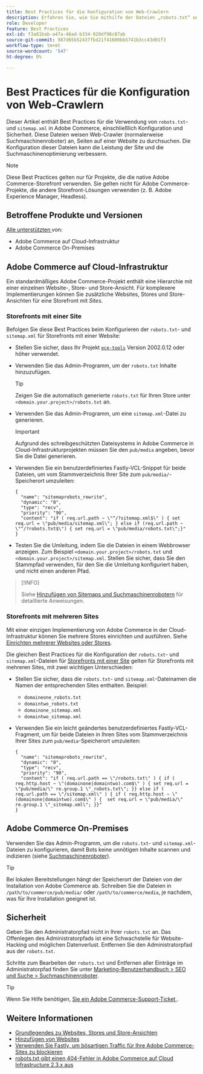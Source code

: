```yaml
---
title: Best Practices für die Konfiguration von Web-Crawlern
description: Erfahren Sie, wie Sie mithilfe der Dateien „robots.txt“ und „sitemap.xml“ Anweisungen zu Ihrer Adobe Commerce-Site an Web-Crawler übergeben.
role: Developer
feature: Best Practices
exl-id: f3a81bab-a47a-46ad-b334-920df98c87ab
source-git-commit: 987d65b52437fbd21f41600bb5741b3cc43d01f3
workflow-type: tm+mt
source-wordcount: '547'
ht-degree: 0%

---
```



# Best Practices für die Konfiguration von Web-Crawlern

Dieser Artikel enthält Best Practices für die Verwendung von `robots.txt`- und `sitemap.xml` in Adobe Commerce, einschließlich Konfiguration und Sicherheit. Diese Dateien weisen Web-Crawler (normalerweise Suchmaschinenroboter) an, Seiten auf einer Website zu durchsuchen. Die Konfiguration dieser Dateien kann die Leistung der Site und die Suchmaschinenoptimierung verbessern.

>[!NOTE]
>
>Diese Best Practices gelten nur für Projekte, die die native Adobe Commerce-Storefront verwenden. Sie gelten nicht für Adobe Commerce-Projekte, die andere Storefront-Lösungen verwenden (z. B. Adobe Experience Manager, Headless).

## Betroffene Produkte und Versionen

[Alle unterstützten &#x200B;](../../../release/versions.md) von:

- Adobe Commerce auf Cloud-Infrastruktur
- Adobe Commerce On-Premises

## Adobe Commerce auf Cloud-Infrastruktur

Ein standardmäßiges Adobe Commerce-Projekt enthält eine Hierarchie mit einer einzelnen Website-, Store- und Store-Ansicht. Für komplexere Implementierungen können Sie zusätzliche Websites, Stores und Store-Ansichten für eine Storefront mit _Sites_.

### Storefronts mit einer Site

Befolgen Sie diese Best Practices beim Konfigurieren der `robots.txt`- und `sitemap.xml` für Storefronts mit einer Website:

- Stellen Sie sicher, dass Ihr Projekt [`ece-tools`](https://experienceleague.adobe.com/de/docs/commerce-cloud-service/user-guide/release-notes/ece-tools-package) Version 2002.0.12 oder höher verwendet.
- Verwenden Sie das Admin-Programm, um der `robots.txt` Inhalte hinzuzufügen.

  >[!TIP]
  >
  >Zeigen Sie die automatisch generierte `robots.txt` für Ihren Store unter `<domain.your.project>/robots.txt` an.

- Verwenden Sie das Admin-Programm, um eine `sitemap.xml`-Datei zu generieren.

  >[!IMPORTANT]
  >
  >Aufgrund des schreibgeschützten Dateisystems in Adobe Commerce in Cloud-Infrastrukturprojekten müssen Sie den `pub/media` angeben, bevor Sie die Datei generieren.

- Verwenden Sie ein benutzerdefiniertes Fastly-VCL-Snippet für beide Dateien, um vom Stammverzeichnis Ihrer Site zum `pub/media/`-Speicherort umzuleiten:

  ```vcl
  {
    "name": "sitemaprobots_rewrite",
    "dynamic": "0",
    "type": "recv",
    "priority": "90",
    "content": "if ( req.url.path ~ \"^/?sitemap.xml$\" ) { set req.url = \"pub/media/sitemap.xml\"; } else if (req.url.path ~ \"^/?robots.txt$\") { set req.url = \"pub/media/robots.txt\";}"
  }
  ```

- Testen Sie die Umleitung, indem Sie die Dateien in einem Webbrowser anzeigen. Zum Beispiel `<domain.your.project>/robots.txt` und `<domain.your.project>/sitemap.xml`. Stellen Sie sicher, dass Sie den Stammpfad verwenden, für den Sie die Umleitung konfiguriert haben, und nicht einen anderen Pfad.

>[!INFO]
>
>Siehe [Hinzufügen von Sitemaps und Suchmaschinenrobotern](https://experienceleague.adobe.com/de/docs/commerce-cloud-service/user-guide/configure-store/robots-sitemap) für detaillierte Anweisungen.


### Storefronts mit mehreren Sites

Mit einer einzigen Implementierung von Adobe Commerce in der Cloud-Infrastruktur können Sie mehrere Stores einrichten und ausführen. Siehe [Einrichten mehrerer Websites oder Stores](https://experienceleague.adobe.com/de/docs/commerce-cloud-service/user-guide/configure-store/multiple-sites).

Die gleichen Best Practices für die Konfiguration der `robots.txt`- und `sitemap.xml`-Dateien für [Storefronts mit einer Site](#single-site-storefronts) gelten für Storefronts mit mehreren Sites, mit zwei wichtigen Unterschieden:

- Stellen Sie sicher, dass die `robots.txt`- und `sitemap.xml`-Dateinamen die Namen der entsprechenden Sites enthalten. Beispiel:
   - `domaineone_robots.txt`
   - `domaintwo_robots.txt`
   - `domainone_sitemap.xml`
   - `domaintwo_sitemap.xml`

- Verwenden Sie ein leicht geändertes benutzerdefiniertes Fastly-VCL-Fragment, um für beide Dateien in Ihren Sites vom Stammverzeichnis Ihrer Sites zum `pub/media`-Speicherort umzuleiten:

  ```vcl
  {
    "name": "sitemaprobots_rewrite",
    "dynamic": "0",
    "type": "recv",
    "priority": "90",
    "content": "if ( req.url.path == \"/robots.txt\" ) { if ( req.http.host ~ \"(domainone|domaintwo).com$\" ) { set req.url = \"pub/media/\" re.group.1 \"_robots.txt\"; }} else if ( req.url.path == \"/sitemap.xml\" ) { if ( req.http.host ~ \"(domainone|domaintwo).com$\" ) {  set req.url = \"pub/media/\" re.group.1 \"_sitemap.xml\"; }}"
  }
  ```

## Adobe Commerce On-Premises

Verwenden Sie das Admin-Programm, um die `robots.txt`- und `sitemap.xml`-Dateien zu konfigurieren, damit Bots keine unnötigen Inhalte scannen und indizieren (siehe [Suchmaschinenroboter](https://experienceleague.adobe.com/docs/commerce-admin/marketing/seo/seo-overview.html?lang=de#search-engine-robots)).

>[!TIP]
>
>Bei lokalen Bereitstellungen hängt der Speicherort der Dateien von der Installation von Adobe Commerce ab. Schreiben Sie die Dateien in `/path/to/commerce/pub/media/` oder `/path/to/commerce/media`, je nachdem, was für Ihre Installation geeignet ist.

## Sicherheit

Geben Sie den Administratorpfad nicht in Ihrer `robots.txt` an. Das Offenlegen des Administratorpfads ist eine Schwachstelle für Website-Hacking und möglichen Datenverlust. Entfernen Sie den Administratorpfad aus der `robots.txt`.

Schritte zum Bearbeiten der `robots.txt` und Entfernen aller Einträge im Administratorpfad finden Sie unter [Marketing-Benutzerhandbuch > SEO und Suche > Suchmaschinenroboter](https://experienceleague.adobe.com/docs/commerce-admin/marketing/seo/seo-overview.html?lang=de#search-engine-robots).

>[!TIP]
>
>Wenn Sie Hilfe benötigen, [&#x200B; Sie ein Adobe Commerce-Support-Ticket &#x200B;](https://experienceleague.adobe.com/docs/commerce-knowledge-base/kb/help-center-guide/magento-help-center-user-guide.html?lang=de#submit-ticket).

## Weitere Informationen

- [Grundlegendes zu Websites, Stores und Store-Ansichten](https://experienceleague.adobe.com/de/docs/commerce-cloud-service/user-guide/configure-store/best-practices)
- [Hinzufügen von Websites](https://experienceleague.adobe.com/de/docs/commerce-admin/stores-sales/site-store/stores#add-websites)
- [Verwenden Sie Fastly, um bösartigen Traffic für Ihre Adobe Commerce-Sites zu blockieren](https://experienceleague.adobe.com/de/docs/commerce-cloud-service/user-guide/cdn/custom-vcl-snippets/fastly-vcl-blocking)
- [robots.txt gibt einen 404-Fehler in Adobe Commerce auf Cloud Infrastructure 2.3.x aus](https://experienceleague.adobe.com/docs/commerce-knowledge-base/kb/troubleshooting/miscellaneous/robots.txt-gives-404-error-magento-commerce-cloud-2.3.x.html?lang=de)
